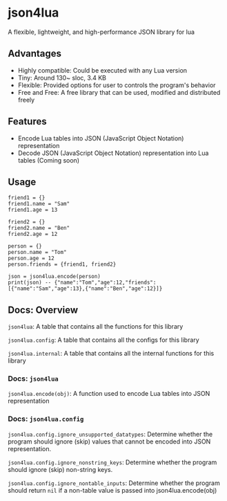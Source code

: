 # json4lua
 A flexible, lightweight, and high-performance JSON library for lua

## Advantages
* Highly compatible: Could be executed with any Lua version
* Tiny: Around 130~ sloc, 3.4 KB
* Flexible: Provided options for user to controls the program's behavior
* Free and Free: A free library that can be used, modified and distributed freely

## Features
* Encode Lua tables into JSON (JavaScript Object Notation) representation
* Decode JSON (JavaScript Object Notation) representation into Lua tables (Coming soon)

## Usage
```
friend1 = {}
friend1.name = "Sam"
friend1.age = 13

friend2 = {}
friend2.name = "Ben"
friend2.age = 12

person = {}
person.name = "Tom"
person.age = 12
person.friends = {friend1, friend2}

json = json4lua.encode(person)
print(json) -- {"name":"Tom","age":12,"friends":[{"name":"Sam","age":13},{"name":"Ben","age":12}]}
```
## Docs: Overview
`json4lua`: A table that contains all the functions for this library

`json4lua.config`: A table that contains all the configs for this library

`json4lua.internal`: A table that contains all the internal functions for this library

### Docs: `json4lua`
`json4lua.encode(obj)`: A function used to encode Lua tables into JSON representation

### Docs: `json4lua.config`
`json4lua.config.ignore_unsupported_datatypes`: Determine whether the program should ignore (skip) values that cannot be encoded into JSON representation. 

`json4lua.config.ignore_nonstring_keys`: Determine whether the program should ignore (skip) non-string keys. 

`json4lua.config.ignore_nontable_inputs`: Determine whether the program should return `nil` if a non-table value is passed into json4lua.encode(obj)
